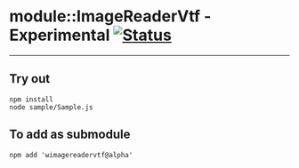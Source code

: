 
# module::ImageReaderVtf - Experimental [![Status](https://github.com/Wandalen/wImageReaderVtf/workflows/Test/badge.svg)](https://github.com/Wandalen/wImageReaderVtf/actions?query=workflow%3ATest)

___

## Try out
```
npm install
node sample/Sample.js
```

## To add as submodule
```
npm add 'wimagereadervtf@alpha'
```


